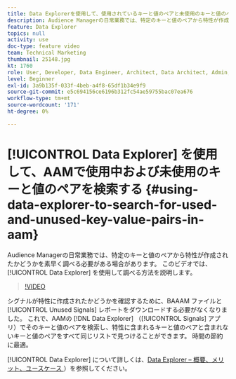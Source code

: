 ```yaml
---
title: Data Explorerを使用して、使用されているキーと値のペアと未使用のキーと値のペアを検索する
description: Audience Managerの日常業務では、特定のキーと値のペアから特性が作成されたかどうかを素早く調べる必要がある場合があります。 このビデオでは、Data Explorerで調べる方法を説明します。
feature: Data Explorer
topics: null
activity: use
doc-type: feature video
team: Technical Marketing
thumbnail: 25148.jpg
kt: 1760
role: User, Developer, Data Engineer, Architect, Data Architect, Admin, Leader
level: Beginner
exl-id: 3a9b135f-033f-4beb-a4f8-65df1b34e9f9
source-git-commit: e5c694156ce6196b312fc54ae59755bac07ea676
workflow-type: tm+mt
source-wordcount: '171'
ht-degree: 0%

---
```


# [!UICONTROL Data Explorer] を使用して、AAMで使用中および未使用のキーと値のペアを検索する {#using-data-explorer-to-search-for-used-and-unused-key-value-pairs-in-aam}

Audience Managerの日常業務では、特定のキーと値のペアから特性が作成されたかどうかを素早く調べる必要がある場合があります。 このビデオでは、[!UICONTROL Data Explorer] を使用して調べる方法を説明します。

>[!VIDEO](https://video.tv.adobe.com/v/330354/?quality=12&captions=jpn)

シグナルが特性に作成されたかどうかを確認するために、BAAAM ファイルと [!UICONTROL Unused Signals] レポートをダウンロードする必要がなくなりました。 これで、AAMの [!DNL Data Explorer] （[!UICONTROL Signals] アプリ）でそのキーと値のペアを検索し、特性に含まれるキーと値のペアと含まれないキーと値のペアをすべて同じリストで見つけることができます。 時間の節約に最適。

[!UICONTROL Data Explorer] について詳しくは、[Data Explorer – 概要、メリット、ユースケース ](https://experienceleague.adobe.com/docs/audience-manager/user-guide/features/data-explorer/data-explorer-overview.html?lang=ja)）を参照してください。
